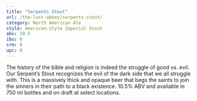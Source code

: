 ```yaml
---
title: "Serpents Stout"
url: /the-lost-abbey/serpents-stout/
category: North American Ale
style: American-Style Imperial Stout
abv: 10.5
ibu: 0
srm: 0
upc: 0
---
```

The history of the bible and religion is indeed the struggle of good vs. evil. Our Serpent’s Stout recognizes the evil of the dark side that we all struggle with. This is a massively thick and opaque beer that begs the saints to join the sinners in their path to a black existence. 10.5% ABV and available in 750 ml bottles and on draft at select locations.
